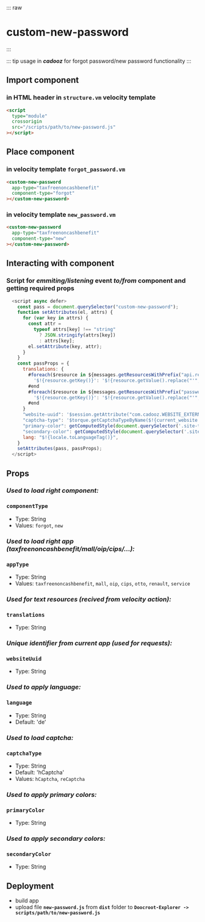 ::: raw

<h1 class="heading">custom-new-password</h1>
:::

::: tip usage
in **_cadooz_** for forgot password/new password functionality
:::

## Import component

### in HTML header in `structure.vm` velocity template

```html
<script
  type="module"
  crossorigin
  src="/scripts/path/to/new-password.js"
></script>
```

## Place component

### in velocity template `forgot_password.vm`

```html
<custom-new-password
  app-type="taxfreenoncashbenefit"
  component-type="forgot"
></custom-new-password>
```

### in velocity template `new_password.vm`

```html
<custom-new-password
  app-type="taxfreenoncashbenefit"
  component-type="new"
></custom-new-password>
```

## Interacting with component

### Script for _emmiting/listening_ event _to/from_ component and getting required props

```js
  <script async defer>
    const pass = document.querySelector("custom-new-password");
    function setAttributes(el, attrs) {
      for (var key in attrs) {
        const attr =
          typeof attrs[key] !== "string"
            ? JSON.stringify(attrs[key])
            : attrs[key];
        el.setAttribute(key, attr);
      }
    }
    const passProps = {
      translations: {
        #foreach($resource in ${messages.getResourcesWithPrefix("api.rest", "shop.ebc")})
          '$!{resource.getKey()}': '$!{resource.getValue().replace("'", "")}',
        #end
        #foreach($resource in ${messages.getResourcesWithPrefix("passwords")})
          '$!{resource.getKey()}': '$!{resource.getValue().replace("'", "")}',
        #end
      }
      "website-uuid": '$session.getAttribute("com.cadooz.WEBSITE_EXTERNAL_IDENTIFICATION")',
      "captcha-type": '$torque.getCaptchaTypeByName($!{current_website.getAttributeOptionValue('CAPTCHA_TYPE')})',
      "primary-color": getComputedStyle(document.querySelector('.site-title')).color,
      "secondary-color": getComputedStyle(document.querySelector('.site-title')).color,
      lang: "$!{locale.toLanguageTag()}",
    }
    setAttributes(pass, passProps);
  </script>
```

## Props

### **_Used to load right component:_**

### **`componentType`**

- Type: String
- Values: `forgot`, `new`

### **_Used to load right app (taxfreenoncashbenefit/mall/oip/cips/...):_**

### **`appType`**

- Type: String
- Values: `taxfreenoncashbenefit`, `mall`, `oip`, `cips`, `otto`, `renault`, `service`

### **_Used for text resources (recived from velocity action):_**

### **`translations`**

- Type: String

### **_Unique identifier from current app (used for requests):_**

### **`websiteUuid`**

- Type: String

### **_Used to apply language:_**

### **`language`**

- Type: String
- Default: 'de'

### **_Used to load captcha:_**

### **`captchaType`**

- Type: String
- Default: 'hCaptcha'
- Values: `hCaptcha`, `reCaptcha`

### **_Used to apply primary colors:_**

### **`primaryColor`**

- Type: String

### **_Used to apply secondary colors:_**

### **`secondaryColor`**

- Type: String

## Deployment

- build app
- upload file **`new-password.js`** from **`dist`** folder to **`Doocroot-Explorer -> scripts/path/to/new-password.js`**
